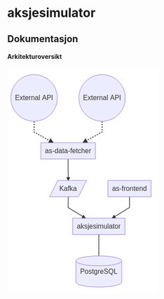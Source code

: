 # aksjesimulator

## Dokumentasjon


#### Arkitekturoversikt
![Bilde oversikt](./docs/docs/overview.png)
